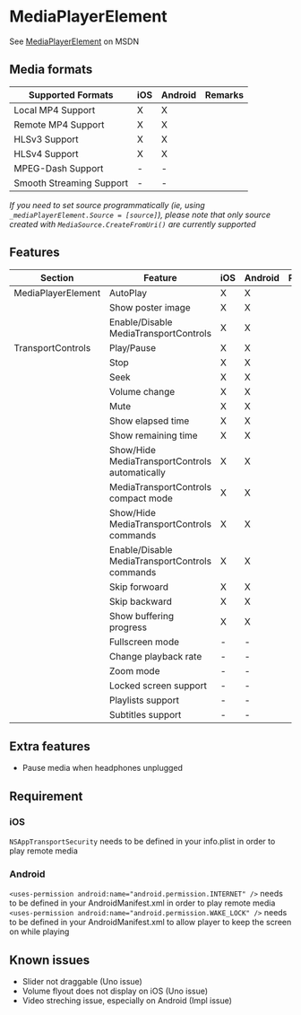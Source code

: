 # MediaPlayerElement

See [MediaPlayerElement](https://docs.microsoft.com/en-us/uwp/api/windows.ui.xaml.controls.mediaplayerelement) on MSDN

## Media formats

| Supported Formats    									| iOS	| Android	| Remarks							|
|-------------------------------------------------------|-------|-----------|-----------------------------------|
| Local MP4 Support										| X     | X  		|									|
| Remote MP4 Support									| X     | X  		|									|
| HLSv3	Support											| X     | X  		| 									|
| HLSv4	Support											| X     | X  		|									|
| MPEG-Dash	Support										| -     | -  		| 									|
| Smooth Streaming Support								| -     | -  		| 									|

_If you need to set source programmatically (ie, using `_mediaPlayerElement.Source = [source]`), please note that only source created with `MediaSource.CreateFromUri()` are currently supported_

## Features

| Section				| Feature    											| iOS	| Android	| Remarks							|
|-----------------------|-------------------------------------------------------|-------|-----------|-----------------------------------|
| MediaPlayerElement	| AutoPlay  											| X     | X  		|									|
|						| Show poster image										| X     | X  		|									|
|						| Enable/Disable MediaTransportControls			  		| X     | X  		|									|
| TransportControls		| Play/Pause 											| X     | X  		|									|
|						| Stop  												| X     | X  		|									|
| 						| Seek  												| X     | X  		|									|
|						| Volume change											| X     | X  		|									|
|						| Mute													| X     | X  		|									|
|						| Show elapsed time										| X     | X  		|									|
|						| Show remaining time									| X     | X  		|									|
|						| Show/Hide MediaTransportControls automatically		| X     | X  		|									|
|						| MediaTransportControls compact mode					| X     | X  		|									|
|						| Show/Hide MediaTransportControls commands  			| X     | X  		|									|
|						| Enable/Disable MediaTransportControls commands  		| X     | X  		|									|
|						| Skip forwoard											| X     | X  		|									|
|						| Skip backward											| X     | X  		|									|
|						| Show buffering progress						  		| X     | X  		|									|
|						| Fullscreen mode								  		| -     | -  		|									|
|						| Change playback rate									| -     | -  		|									|
|						| Zoom mode												| -     | -  		|									|
|						| Locked screen support  								| -     | -  		|									|
|						| Playlists support		  								| -     | -  		|									|
|						| Subtitles	support			  								| -     | -  		|									|

## Extra features

- Pause media when headphones unplugged

## Requirement

### iOS

`NSAppTransportSecurity` needs to be defined in your info.plist in order to play remote media

### Android

`<uses-permission android:name="android.permission.INTERNET" />` needs to be defined in your AndroidManifest.xml in order to play remote media
`<uses-permission android:name="android.permission.WAKE_LOCK" />` needs to be defined in your AndroidManifest.xml to allow player to keep the screen on while playing

## Known issues

- Slider not draggable (Uno issue)
- Volume flyout does not display on iOS (Uno issue)
- Video streching issue, especially on Android (Impl issue)